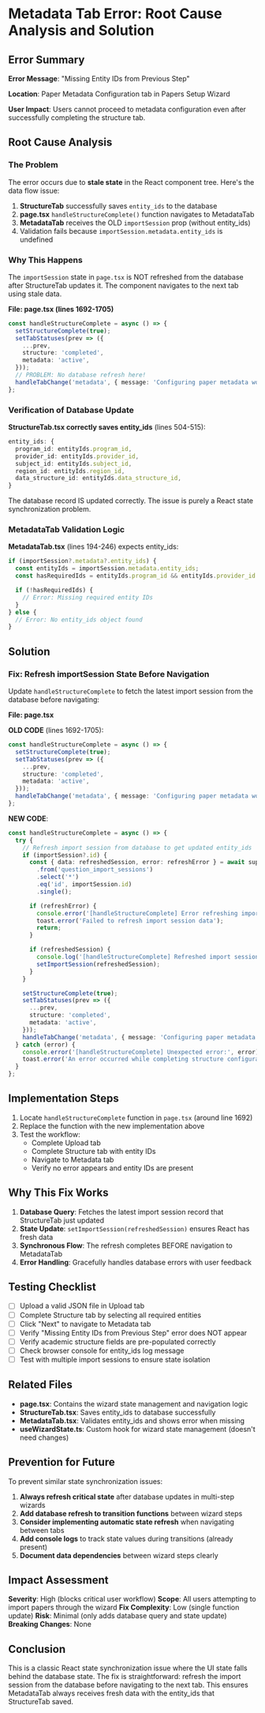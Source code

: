 # Metadata Tab Error: Root Cause Analysis and Solution

## Error Summary

**Error Message**: "Missing Entity IDs from Previous Step"

**Location**: Paper Metadata Configuration tab in Papers Setup Wizard

**User Impact**: Users cannot proceed to metadata configuration even after successfully completing the structure tab.

## Root Cause Analysis

### The Problem

The error occurs due to **stale state** in the React component tree. Here's the data flow issue:

1. **StructureTab** successfully saves `entity_ids` to the database
2. **page.tsx** `handleStructureComplete()` function navigates to MetadataTab
3. **MetadataTab** receives the OLD `importSession` prop (without entity_ids)
4. Validation fails because `importSession.metadata.entity_ids` is undefined

### Why This Happens

The `importSession` state in `page.tsx` is NOT refreshed from the database after StructureTab updates it. The component navigates to the next tab using stale data.

**File: page.tsx (lines 1692-1705)**
```typescript
const handleStructureComplete = async () => {
  setStructureComplete(true);
  setTabStatuses(prev => ({
    ...prev,
    structure: 'completed',
    metadata: 'active',
  }));
  // PROBLEM: No database refresh here!
  handleTabChange('metadata', { message: 'Configuring paper metadata workspace...' });
};
```

### Verification of Database Update

**StructureTab.tsx correctly saves entity_ids** (lines 504-515):
```typescript
entity_ids: {
  program_id: entityIds.program_id,
  provider_id: entityIds.provider_id,
  subject_id: entityIds.subject_id,
  region_id: entityIds.region_id,
  data_structure_id: entityIds.data_structure_id,
}
```

The database record IS updated correctly. The issue is purely a React state synchronization problem.

### MetadataTab Validation Logic

**MetadataTab.tsx** (lines 194-246) expects entity_ids:
```typescript
if (importSession?.metadata?.entity_ids) {
  const entityIds = importSession.metadata.entity_ids;
  const hasRequiredIds = entityIds.program_id && entityIds.provider_id && entityIds.subject_id;

  if (!hasRequiredIds) {
    // Error: Missing required entity IDs
  }
} else {
  // Error: No entity_ids object found
}
```

## Solution

### Fix: Refresh importSession State Before Navigation

Update `handleStructureComplete` to fetch the latest import session from the database before navigating:

**File: page.tsx**

**OLD CODE** (lines 1692-1705):
```typescript
const handleStructureComplete = async () => {
  setStructureComplete(true);
  setTabStatuses(prev => ({
    ...prev,
    structure: 'completed',
    metadata: 'active',
  }));
  handleTabChange('metadata', { message: 'Configuring paper metadata workspace...' });
};
```

**NEW CODE**:
```typescript
const handleStructureComplete = async () => {
  try {
    // Refresh import session from database to get updated entity_ids
    if (importSession?.id) {
      const { data: refreshedSession, error: refreshError } = await supabase
        .from('question_import_sessions')
        .select('*')
        .eq('id', importSession.id)
        .single();

      if (refreshError) {
        console.error('[handleStructureComplete] Error refreshing import session:', refreshError);
        toast.error('Failed to refresh import session data');
        return;
      }

      if (refreshedSession) {
        console.log('[handleStructureComplete] Refreshed import session with entity_ids:', refreshedSession.metadata?.entity_ids);
        setImportSession(refreshedSession);
      }
    }

    setStructureComplete(true);
    setTabStatuses(prev => ({
      ...prev,
      structure: 'completed',
      metadata: 'active',
    }));
    handleTabChange('metadata', { message: 'Configuring paper metadata workspace...' });
  } catch (error) {
    console.error('[handleStructureComplete] Unexpected error:', error);
    toast.error('An error occurred while completing structure configuration');
  }
};
```

## Implementation Steps

1. Locate `handleStructureComplete` function in `page.tsx` (around line 1692)
2. Replace the function with the new implementation above
3. Test the workflow:
   - Complete Upload tab
   - Complete Structure tab with entity IDs
   - Navigate to Metadata tab
   - Verify no error appears and entity IDs are present

## Why This Fix Works

1. **Database Query**: Fetches the latest import session record that StructureTab just updated
2. **State Update**: `setImportSession(refreshedSession)` ensures React has fresh data
3. **Synchronous Flow**: The refresh completes BEFORE navigation to MetadataTab
4. **Error Handling**: Gracefully handles database errors with user feedback

## Testing Checklist

- [ ] Upload a valid JSON file in Upload tab
- [ ] Complete Structure tab by selecting all required entities
- [ ] Click "Next" to navigate to Metadata tab
- [ ] Verify "Missing Entity IDs from Previous Step" error does NOT appear
- [ ] Verify academic structure fields are pre-populated correctly
- [ ] Check browser console for entity_ids log message
- [ ] Test with multiple import sessions to ensure state isolation

## Related Files

- **page.tsx**: Contains the wizard state management and navigation logic
- **StructureTab.tsx**: Saves entity_ids to database successfully
- **MetadataTab.tsx**: Validates entity_ids and shows error when missing
- **useWizardState.ts**: Custom hook for wizard state management (doesn't need changes)

## Prevention for Future

To prevent similar state synchronization issues:

1. **Always refresh critical state** after database updates in multi-step wizards
2. **Add database refresh to transition functions** between wizard steps
3. **Consider implementing automatic state refresh** when navigating between tabs
4. **Add console logs** to track state values during transitions (already present)
5. **Document data dependencies** between wizard steps clearly

## Impact Assessment

**Severity**: High (blocks critical user workflow)
**Scope**: All users attempting to import papers through the wizard
**Fix Complexity**: Low (single function update)
**Risk**: Minimal (only adds database query and state update)
**Breaking Changes**: None

## Conclusion

This is a classic React state synchronization issue where the UI state falls behind the database state. The fix is straightforward: refresh the import session from the database before navigating to the next tab. This ensures MetadataTab always receives fresh data with the entity_ids that StructureTab saved.
